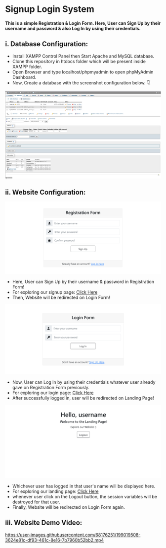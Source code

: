 # Signup Login System

#### This is a simple Registration & Login Form. Here, User can Sign Up by their username and password & also Log In by using their credentials.

## i. Database Configuration: 

- Install XAMPP Control Panel then Start Apache and MySQL database.
- Clone this repository in htdocs folder which will be present inside XAMPP folder.
- Open Browser and type localhost/phpmyadmin to open phpMyAdmin Dashboard.
- Now, Create a database with the screenshot configuration below. 👇

![screenshot](https://github.com/dassujan/Signup-Login-System/blob/master/snapshots/auth_db_screenshot.png)

## ii. Website Configuration: 

![screenshot](https://github.com/dassujan/Signup-Login-System/blob/master/snapshots/signup_screenshot.png)

- Here, User can Sign Up by their username & password in Registration Form!
- For exploring our signup page: [Click Here](http://localhost/Signup-Login-System/signup.php)
- Then, Website will be redirected on Login Form!

![screenshot](https://github.com/dassujan/Signup-Login-System/blob/master/snapshots/login_screenshot.png)

- Now, User can Log In by using their credentials whatever user already gave on Registration Form previously.
- For exploring our login page: [Click Here](http://localhost/Signup-Login-System/login.php)
- After successfully logged in, user will be redirected on Landing Page!

![screenshot](https://github.com/dassujan/Signup-Login-System/blob/master/snapshots/home_screenshot.png)

- Whichever user has logged in that user's name will be displayed here.
- For exploring our landing page: [Click Here](http://localhost/Signup-Login-System/home.php)
- whenever user click on the Logout button, the session variables will be destroyed for that user.
- Finally, Website will be redirected on Login Form again.

## iii. Website Demo Video: 

https://user-images.githubusercontent.com/68176251/199019508-3624e81c-df93-461c-8e16-7b7960b52bb2.mp4 